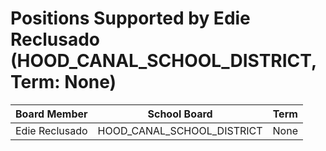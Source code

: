 # Positions Supported by Edie Reclusado (HOOD_CANAL_SCHOOL_DISTRICT, Term: None)

| Board Member | School Board | Term |
|--------------|--------------|------|
| Edie Reclusado | HOOD_CANAL_SCHOOL_DISTRICT | None |


